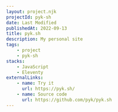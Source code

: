 ```yaml
---
layout: project.njk
projectId: pyk-sh
date: Last Modified
publishedAt: 2022-09-13
title: pyk.sh
description: My personal site
tags:
    - project
    - pyk-sh
stacks:
    - JavaScript
    - Eleventy
externalLinks:
    - name: Try it
      url: https://pyk.sh/
    - name: Source code
      url: https://github.com/pyk/pyk.sh
---
```

